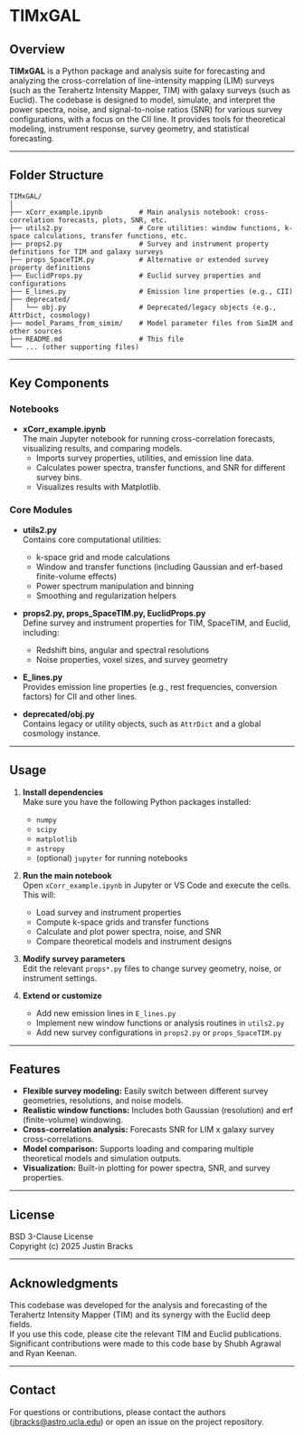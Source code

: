 # TIMxGAL

## Overview

**TIMxGAL** is a Python package and analysis suite for forecasting and analyzing the cross-correlation of line-intensity mapping (LIM) surveys (such as the Terahertz Intensity Mapper, TIM) with galaxy surveys (such as Euclid). The codebase is designed to model, simulate, and interpret the power spectra, noise, and signal-to-noise ratios (SNR) for various survey configurations, with a focus on the CII line. It provides tools for theoretical modeling, instrument response, survey geometry, and statistical forecasting.

---

## Folder Structure

```
TIMxGAL/
│
├── xCorr_example.ipynb         # Main analysis notebook: cross-correlation forecasts, plots, SNR, etc.
├── utils2.py                   # Core utilities: window functions, k-space calculations, transfer functions, etc.
├── props2.py                   # Survey and instrument property definitions for TIM and galaxy surveys
├── props_SpaceTIM.py           # Alternative or extended survey property definitions
├── EuclidProps.py              # Euclid survey properties and configurations
├── E_lines.py                  # Emission line properties (e.g., CII)
├── deprecated/
│   └── obj.py                  # Deprecated/legacy objects (e.g., AttrDict, cosmology)
├── model_Params_from_simim/    # Model parameter files from SimIM and other sources
├── README.md                   # This file
└── ... (other supporting files)
```

---

## Key Components

### Notebooks

- **xCorr_example.ipynb**  
  The main Jupyter notebook for running cross-correlation forecasts, visualizing results, and comparing models.  
  - Imports survey properties, utilities, and emission line data.
  - Calculates power spectra, transfer functions, and SNR for different survey bins.
  - Visualizes results with Matplotlib.

### Core Modules

- **utils2.py**  
  Contains core computational utilities:
  - k-space grid and mode calculations
  - Window and transfer functions (including Gaussian and erf-based finite-volume effects)
  - Power spectrum manipulation and binning
  - Smoothing and regularization helpers

- **props2.py, props_SpaceTIM.py, EuclidProps.py**  
  Define survey and instrument properties for TIM, SpaceTIM, and Euclid, including:
  - Redshift bins, angular and spectral resolutions
  - Noise properties, voxel sizes, and survey geometry

- **E_lines.py**  
  Provides emission line properties (e.g., rest frequencies, conversion factors) for CII and other lines.

- **deprecated/obj.py**  
  Contains legacy or utility objects, such as `AttrDict` and a global cosmology instance.

---

## Usage

1. **Install dependencies**  
   Make sure you have the following Python packages installed:
   - `numpy`
   - `scipy`
   - `matplotlib`
   - `astropy`
   - (optional) `jupyter` for running notebooks

2. **Run the main notebook**  
   Open `xCorr_example.ipynb` in Jupyter or VS Code and execute the cells.  
   This will:
   - Load survey and instrument properties
   - Compute k-space grids and transfer functions
   - Calculate and plot power spectra, noise, and SNR
   - Compare theoretical models and instrument designs

3. **Modify survey parameters**  
   Edit the relevant `props*.py` files to change survey geometry, noise, or instrument settings.

4. **Extend or customize**  
   - Add new emission lines in `E_lines.py`
   - Implement new window functions or analysis routines in `utils2.py`
   - Add new survey configurations in `props2.py` or `props_SpaceTIM.py`

---

## Features

- **Flexible survey modeling:** Easily switch between different survey geometries, resolutions, and noise models.
- **Realistic window functions:** Includes both Gaussian (resolution) and erf (finite-volume) windowing.
- **Cross-correlation analysis:** Forecasts SNR for LIM x galaxy survey cross-correlations.
- **Model comparison:** Supports loading and comparing multiple theoretical models and simulation outputs.
- **Visualization:** Built-in plotting for power spectra, SNR, and survey properties.

---

## License

BSD 3-Clause License  
Copyright (c) 2025 Justin Bracks

---

## Acknowledgments

This codebase was developed for the analysis and forecasting of the Terahertz Intensity Mapper (TIM) and its synergy with the Euclid deep fields.  
If you use this code, please cite the relevant TIM and Euclid publications. 
Significant contributions were made to this code base by Shubh Agrawal and Ryan Keenan. 

---

## Contact

For questions or contributions, please contact the authors (jbracks@astro.ucla.edu) or open an issue on the project repository.
